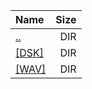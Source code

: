 |Name|Size|
|:---|---:|
|[..](../index.html)|DIR|
|[[DSK]]([DSK]/index.html)|DIR|
|[[WAV]]([WAV]/index.html)|DIR|
